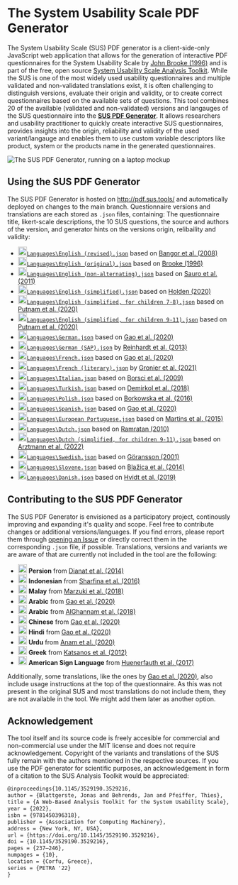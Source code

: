 # The System Usability Scale PDF Generator

The System Usability Scale (SUS) PDF generator is a client-side-only JavaScript web application that allows for the generation of interactive PDF questionnaires for the System Usability Scale by [John Brooke (1996)](https://scholar.google.de/citations?view_op=view_citation&hl=de&user=qjAGPUcAAAAJ&citation_for_view=qjAGPUcAAAAJ:u5HHmVD_uO8C) and is part of the free, open source [System Usability Scale Analysis Toolkit](http://sus.tools/). While the SUS is one of the most widely used usability questionnaires and multiple validated and non-validated translations exist, it is often challenging to distinguish versions, evaluate their origin and validity, or to create correct questionnaires based on the available sets of questions. This tool combines 20 of the available (validated and non-validated) versions and langauges of the SUS questionnaire into the [**SUS PDF Generator**](http://pdf.sus.tools/). It allows researchers and usability practitioner to quickly create interactive SUS questionnaires, provides insights into the origin, reliability and validity of the used variant/langauge and enables them to use custom variable descriptors like product, system or the products name in the generated questionnaires.

![The SUS PDF Generator, running on a laptop mockup](/Resources/PDFGeneratorPreview.png)

## Using the SUS PDF Generator
The SUS PDF Generator is hosted on http://pdf.sus.tools/ and automatically deployed on changes to the main branch. Questionnaire versions and translations are each stored as `.json` files, containing: The questionnaire title, likert-scale descriptions, the 10 SUS questions, the source and authors of the version, and generator hints on the versions origin, relibaility and validity:

- [<img src="https://hatscripts.github.io/circle-flags/flags/us.svg" width="20">`Languages\English (revised).json`](https://github.com/jblattgerste/sus-pdf-generator/blob/main/Languages/English%20(revised).json) based on [Bangor et al. (2008)](https://scholar.google.de/citations?view_op=view_citation&hl=de&user=BD7BLDgAAAAJ&citation_for_view=BD7BLDgAAAAJ:u5HHmVD_uO8C)
- [<img src="https://hatscripts.github.io/circle-flags/flags/us.svg" width="20">`Languages\English (original).json`](https://github.com/jblattgerste/sus-pdf-generator/blob/main/Languages/English%20(original).json) based on [Brooke (1996)](https://scholar.google.de/citations?view_op=view_citation&hl=de&user=qjAGPUcAAAAJ&citation_for_view=qjAGPUcAAAAJ:u5HHmVD_uO8C)
- [<img src="https://hatscripts.github.io/circle-flags/flags/us.svg" width="20">`Languages\English (non-alternating).json`](https://github.com/jblattgerste/sus-pdf-generator/blob/main/Languages/English%20(non-alternating).json) based on [Sauro et al. (2011)](https://scholar.google.com/citations?view_op=view_citation&hl=de&user=rmiLIsYAAAAJ&citation_for_view=rmiLIsYAAAAJ:Fu2w8maKXqMC)
- [<img src="https://hatscripts.github.io/circle-flags/flags/us.svg" width="20">`Languages\English (simplified).json`](https://github.com/jblattgerste/sus-pdf-generator/blob/main/Languages/English%20(simplified).json) based on [Holden (2020)](https://scholar.google.de/citations?view_op=view_citation&hl=en&user=WH6emMQAAAAJ&cstart=20&pagesize=80&citation_for_view=WH6emMQAAAAJ:z_wVstp3MssC)
- [<img src="https://hatscripts.github.io/circle-flags/flags/us.svg" width="20">`Languages\English (simplified, for children 7-8).json`](https://github.com/jblattgerste/sus-pdf-generator/blob/main/Languages/English%20(simplified,%20for%20children%207-8).json) based on [Putnam et al. (2020)](https://scholar.google.de/citations?view_op=view_citation&hl=de&user=RiZTR24AAAAJ&citation_for_view=RiZTR24AAAAJ:hFOr9nPyWt4C)
- [<img src="https://hatscripts.github.io/circle-flags/flags/us.svg" width="20">`Languages\English (simplified, for children 9-11).json`](https://github.com/jblattgerste/sus-pdf-generator/blob/main/Languages/English%20(simplified,%20for%20children%209-11).json) based on [Putnam et al. (2020)](https://scholar.google.de/citations?view_op=view_citation&hl=de&user=RiZTR24AAAAJ&citation_for_view=RiZTR24AAAAJ:hFOr9nPyWt4C)
- [<img src="https://hatscripts.github.io/circle-flags/flags/de.svg" width="20">`Languages\German.json`](https://github.com/jblattgerste/sus-pdf-generator/blob/main/Languages/German.json) based on [Gao et al. (2020)](https://scholar.google.de/citations?view_op=view_citation&hl=de&user=-c2mRB4AAAAJ&citation_for_view=-c2mRB4AAAAJ:2osOgNQ5qMEC)
- [<img src="https://hatscripts.github.io/circle-flags/flags/de.svg" width="20">`Languages\German (SAP).json`](https://github.com/jblattgerste/sus-pdf-generator/blob/main/Languages/German%20(SAP).json) by [Reinhardt et al. (2013)](https://blogs.sap.com/2016/02/01/system-usability-scale-jetzt-auch-auf-deutsch/)
- [<img src="https://hatscripts.github.io/circle-flags/flags/fr.svg" width="20">`Languages\French.json`](https://github.com/jblattgerste/sus-pdf-generator/blob/main/Languages/French.json) based on [Gao et al. (2020)](https://scholar.google.de/citations?view_op=view_citation&hl=de&user=-c2mRB4AAAAJ&citation_for_view=-c2mRB4AAAAJ:2osOgNQ5qMEC)
- [<img src="https://hatscripts.github.io/circle-flags/flags/fr.svg" width="20">`Languages\French (literary).json`](https://github.com/jblattgerste/sus-pdf-generator/blob/main/Languages/French%20(literary).json) by [Gronier et al. (2021)](https://scholar.google.com/citations?view_op=view_citation&hl=en&user=hiiN2OsAAAAJ&citation_for_view=hiiN2OsAAAAJ:35N4QoGY0k4C)
- [<img src="https://hatscripts.github.io/circle-flags/flags/it.svg" width="20">`Languages\Italian.json`](https://github.com/jblattgerste/sus-pdf-generator/blob/main/Languages/Italian.json) based on [Borsci et al. (2009)](https://scholar.google.com/citations?view_op=view_citation&hl=en&user=rfrPpbkAAAAJ&citation_for_view=rfrPpbkAAAAJ:u-x6o8ySG0sC)
- [<img src="https://hatscripts.github.io/circle-flags/flags/tr.svg" width="20">`Languages\Turkish.json`](https://github.com/jblattgerste/sus-pdf-generator/blob/main/Languages/Turkish.json) based on [Demirkol et al. (2018)](https://scholar.google.de/citations?view_op=view_citation&hl=de&user=jeevbZEAAAAJ&citation_for_view=jeevbZEAAAAJ:5nxA0vEk-isC)
- [<img src="https://hatscripts.github.io/circle-flags/flags/pl.svg" width="20">`Languages\Polish.json`](https://github.com/jblattgerste/sus-pdf-generator/blob/main/Languages/Polish.json) based on [Borkowska et al. (2016)](https://scholar.google.com/citations?view_op=view_citation&hl=de&user=8MzTWB0AAAAJ&citation_for_view=8MzTWB0AAAAJ:Y0pCki6q_DkC)
- [<img src="https://hatscripts.github.io/circle-flags/flags/mx.svg" width="20">`Languages\Spanish.json`](https://github.com/jblattgerste/sus-pdf-generator/blob/main/Languages/Spanish.json) based on [Gao et al. (2020)](https://scholar.google.de/citations?view_op=view_citation&hl=de&user=-c2mRB4AAAAJ&citation_for_view=-c2mRB4AAAAJ:2osOgNQ5qMEC)
- [<img src="https://hatscripts.github.io/circle-flags/flags/pt.svg" width="20">`Languages\European Portuguese.json`](https://github.com/jblattgerste/sus-pdf-generator/blob/main/Languages/European%20Portuguese.json) based on [Martins et al. (2015)](https://scholar.google.de/citations?view_op=view_citation&hl=de&user=yaqZR24AAAAJ&citation_for_view=yaqZR24AAAAJ:-f6ydRqryjwC)
- [<img src="https://hatscripts.github.io/circle-flags/flags/nl.svg" width="20">`Languages\Dutch.json`](https://github.com/jblattgerste/sus-pdf-generator/blob/main/Languages/Dutch.json) based on [Ramratan (2010)](https://research.tue.nl/nl/studentTheses/een-andere-kijk-op-tijd)
- [<img src="https://hatscripts.github.io/circle-flags/flags/nl.svg" width="20">`Languages\Dutch (simplified, for children 9-11).json`](https://github.com/jblattgerste/sus-pdf-generator/blob/main/Languages/Dutch%20(simplified,%20for%20children%209-11).json) based on [Arztmann et al. (2022)](https://mixality.de/wp-content/uploads/2022/07/Arztmann2022MariesChemLab.pdf)
- [<img src="https://hatscripts.github.io/circle-flags/flags/se.svg" width="20">`Languages\Swedish.json`](https://github.com/jblattgerste/sus-pdf-generator/blob/main/Languages/Swedish.json) based on [Göransson (2001)](https://rosenfeldmedia.com/announcements/sus-svensk-system-usability-sc/)
- [<img src="https://hatscripts.github.io/circle-flags/flags/si.svg" width="20">`Languages\Slovene.json`](https://github.com/jblattgerste/sus-pdf-generator/blob/main/Languages/Slovene.json) based on [Blažica et al. (2014)](https://scholar.google.com/citations?view_op=view_citation&hl=de&user=YHFo7dIAAAAJ&citation_for_view=YHFo7dIAAAAJ:2osOgNQ5qMEC)
- [<img src="https://hatscripts.github.io/circle-flags/flags/dk.svg" width="20">`Languages\Danish.json`](https://github.com/jblattgerste/sus-pdf-generator/blob/main/Languages/Danish.json) based on [Hvidt et al. (2019)](https://scholar.google.com/scholar?cluster=6121607978782001070&hl=de&as_sdt=0,5)

## Contributing to the SUS PDF Generator
The SUS PDF Generator is envisioned as a participatory project, continously improving and expanding it's quality and scope. Feel free to contribute changes or additional versions/languages. If you find errors, please report them through [opening an Issue](https://github.com/jblattgerste/sus-pdf-generator/issues) or directly correct them in the corresponding `.json` file, if possible. Translations, versions and variants we are aware of that are currently not included in the tool are the following:

- <img src="https://hatscripts.github.io/circle-flags/flags/ir.svg" width="20"> **Persion** from [Dianat et al. (2014)](https://scholar.google.com/citations?view_op=view_citation&hl=de&user=h_tEF2AAAAAJ&citation_for_view=h_tEF2AAAAAJ:j3f4tGmQtD8C)
- <img src="https://hatscripts.github.io/circle-flags/flags/id.svg" width="20"> **Indonesian** from [Sharfina et al. (2016)](https://scholar.google.com/citations?view_op=view_citation&hl=de&user=c5LxBaMAAAAJ&citation_for_view=c5LxBaMAAAAJ:ldfaerwXgEUC)
- <img src="https://hatscripts.github.io/circle-flags/flags/id.svg" width="20"> **Malay** from [Marzuki et al. (2018)](https://scholar.google.com/citations?view_op=view_citation&hl=de&user=vI0mRqYAAAAJ&citation_for_view=vI0mRqYAAAAJ:hqOjcs7Dif8C)
- <img src="https://hatscripts.github.io/circle-flags/flags/eg.svg" width="20"> **Arabic** from [Gao et al. (2020)](https://scholar.google.de/citations?view_op=view_citation&hl=de&user=-c2mRB4AAAAJ&citation_for_view=-c2mRB4AAAAJ:2osOgNQ5qMEC)
- <img src="https://hatscripts.github.io/circle-flags/flags/eg.svg" width="20"> **Arabic** from [AlGhannam et al. (2018)](https://scholar.google.com/citations?view_op=view_citation&hl=en&user=A_k0C9AAAAAJ&citation_for_view=A_k0C9AAAAAJ:u-x6o8ySG0sC)
- <img src="https://hatscripts.github.io/circle-flags/flags/cn.svg" width="20"> **Chinese** from [Gao et al. (2020)](https://scholar.google.de/citations?view_op=view_citation&hl=de&user=-c2mRB4AAAAJ&citation_for_view=-c2mRB4AAAAJ:2osOgNQ5qMEC)
- <img src="https://hatscripts.github.io/circle-flags/flags/in.svg" width="20"> **Hindi** from [Gao et al. (2020)](https://scholar.google.de/citations?view_op=view_citation&hl=de&user=-c2mRB4AAAAJ&citation_for_view=-c2mRB4AAAAJ:2osOgNQ5qMEC)
- <img src="https://hatscripts.github.io/circle-flags/flags/in.svg" width="20"> **Urdu** from [Anam et al. (2020)](https://scholar.google.com/citations?view_op=view_citation&hl=de&user=pA2NwWcAAAAJ&citation_for_view=pA2NwWcAAAAJ:W7OEmFMy1HYC)
- <img src="https://hatscripts.github.io/circle-flags/flags/gr.svg" width="20"> **Greek** from [Katsanos et al. (2012)](https://scholar.google.com/citations?view_op=view_citation&hl=de&user=_6k57BEAAAAJ&citation_for_view=_6k57BEAAAAJ:Se3iqnhoufwC)
- <img src="https://hatscripts.github.io/circle-flags/flags/us.svg" width="20"> **American Sign Language** from [Huenerfauth et al. (2017)](https://scholar.google.de/citations?view_op=view_citation&hl=de&user=UsP45DwAAAAJ&cstart=20&pagesize=80&citation_for_view=UsP45DwAAAAJ:pyW8ca7W8N0C)

Additionally, some translations, like the ones by [Gao et al. (2020)](https://scholar.google.de/citations?view_op=view_citation&hl=de&user=-c2mRB4AAAAJ&citation_for_view=-c2mRB4AAAAJ:2osOgNQ5qMEC), also include usage instructions at the top of the questionnaire. As this was not present in the original SUS and most translations do not include them, they are not available in the tool. We might add them later as another option.

## Acknowledgement
The tool itself and its source code is freely accesible for commercial and non-commercial use under the MIT license and does not require acknowledgement. Copyright of the variants and translations of the SUS fully remain with the authors mentioned in the respective sources. If you use the PDF generator for scientific purposes, an acknowledgement in form of a citation to the SUS Analysis Toolkit would be appreciated:

```tex
@inproceedings{10.1145/3529190.3529216,
author = {Blattgerste, Jonas and Behrends, Jan and Pfeiffer, Thies},
title = {A Web-Based Analysis Toolkit for the System Usability Scale},
year = {2022},
isbn = {9781450396318},
publisher = {Association for Computing Machinery},
address = {New York, NY, USA},
url = {https://doi.org/10.1145/3529190.3529216},
doi = {10.1145/3529190.3529216},
pages = {237–246},
numpages = {10},
location = {Corfu, Greece},
series = {PETRA '22}
}
```
